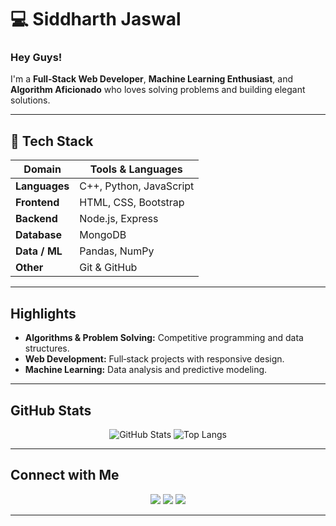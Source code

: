 # 💻 Siddharth Jaswal

### Hey Guys!
I'm a **Full‑Stack Web Developer**, **Machine Learning Enthusiast**, and **Algorithm Aficionado** who loves solving problems and building elegant solutions.

---

## 🧩 Tech Stack
<div align="center">
  
| Domain | Tools & Languages |
|--------|-------------------|
| **Languages** | C++, Python, JavaScript |
| **Frontend** | HTML, CSS, Bootstrap |
| **Backend** | Node.js, Express |
| **Database** | MongoDB |
| **Data / ML** | Pandas, NumPy |
| **Other** | Git & GitHub |

</div>

---

## Highlights
- **Algorithms & Problem Solving:** Competitive programming and data structures.
- **Web Development:** Full‑stack projects with responsive design.
- **Machine Learning:** Data analysis and predictive modeling.

---

## GitHub Stats
<div align="center">

![GitHub Stats](https://github-readme-stats.vercel.app/api?username=Siddharth-Jaswal&show_icons=true&theme=tokyonight)
![Top Langs](https://github-readme-stats.vercel.app/api/top-langs/?username=Siddharth-Jaswal&layout=compact&theme=tokyonight)

</div>


---

## Connect with Me
<div align="center">
<a href="www.linkedin.com/in/siddharth-jaswal-b4903a2b7" target="_blank"><img src="https://img.shields.io/badge/LinkedIn-blue?logo=linkedin&logoColor=white" /></a>
<a href="mailto:siddy32jaswal@gmail.com" target="_blank"><img src="https://img.shields.io/badge/Email-red?logo=gmail&logoColor=white" /></a>
<a href="https://siddharthjaswal.github.io" target="_blank"><img src="https://img.shields.io/badge/Portfolio-black?logo=githubpages&logoColor=white" /></a>
</div>

---

